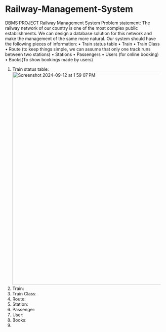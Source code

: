 # Railway-Management-System
DBMS PROJECT
Railway Management System
Problem statement: The railway network of our country is one of
the most complex public establishments. We can design a
database solution for this network and make the management of
the same more natural. Our system should have the following
pieces of information:
• Train status table
• Train
• Train Class
• Route (to keep things simple, we can assume that only one track runs between two stations)
• Stations
• Passengers
• Users (for online booking)
• Books(To show bookings made by users)
1) Train status table:
    <img width="689" alt="Screenshot 2024-09-12 at 1 59 07 PM" src="https://github.com/user-attachments/assets/c51c15b9-252d-4b77-8c1b-6ba6772cf06a">
4) Train:
5) Train Class:
6) Route:
7) Station:
8) Passenger:
9) User:
10) Books:
11) 
